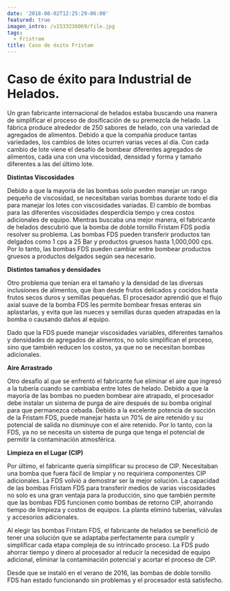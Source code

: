 ```yaml
---
date: '2018-08-02T12:25:29-06:00'
featured: true
imagen_intro: /v1533236069/file.jpg
tags:
  - Fristram
title: Caso de éxito Fristam
---
```



# **Caso de éxito para Industrial de Helados.** 

Un gran fabricante internacional de helados estaba buscando una manera de simplificar el proceso de dosificación de su premezcla de helado. La fábrica produce alrededor de 250 sabores de helado, con una variedad de agregados de alimentos. Debido a que la compañía produce tantas variedades, los cambios de lotes ocurren varias veces al día. Con cada cambio de lote viene el desafío de bombear diferentes agregados de alimentos, cada una con una viscosidad, densidad y forma y tamaño diferentes a las del último lote.

**Distintas Viscosidades**

Debido a que la mayoría de las bombas solo pueden manejar un rango pequeño de viscosidad, se necesitaban varias bombas durante todo el día para manejar los lotes con viscosidades variadas. El cambio de bombas para las diferentes viscosidades desperdicia tiempo y crea costos adicionales de equipo. Mientras buscaba una mejor manera, el fabricante de helados descubrió que la bomba de doble tornillo Fristam FDS podía resolver su problema. Las bombas FDS pueden transferir productos tan delgados como 1 cps a 25 Bar y productos gruesos hasta 1,000,000 cps. Por lo tanto, las bombas FDS pueden cambiar entre bombear productos gruesos a productos delgados según sea necesario.

**Distintos tamaños y densidades**

Otro problema que tenían era el tamaño y la densidad de las diversas inclusiones de alimentos, que iban desde frutos delicados y cocidos hasta frutos secos duros y semillas pequeñas. El procesador aprendió que el flujo axial suave de la bomba FDS les permite bombear fresas enteras sin aplastarlas, y evita que las nueces y semillas duras queden atrapadas en la bomba o causando daños al equipo.

Dado que la FDS puede manejar viscosidades variables, diferentes tamaños y densidades de agregados de alimentos, no solo simplifican el proceso, sino que también reducen los costos, ya que no se necesitan bombas adicionales.

**Aire Arrastrado**

Otro desafío al que se enfrentó el fabricante fue eliminar el aire que ingresó a la tubería cuando se cambiaba entre lotes de helado. Debido a que la mayoría de las bombas no pueden bombear aire atrapado, el procesador debe instalar un sistema de purga de aire después de su bomba original para que permanezca cebada. Debido a la excelente potencia de succión de la Fristam FDS, puede manejar hasta un 70% de aire retenido y su potencial de salida no disminuye con el aire retenido. Por lo tanto, con la FDS, ya no se necesita un sistema de purga que tenga el potencial de permitir la contaminación atmosférica.

**Limpieza en el Lugar (CIP)**

Por último, el fabricante quería simplificar su proceso de CIP. Necesitaban una bomba que fuera fácil de limpiar y no requiriera componentes CIP adicionales. La FDS volvió a demostrar ser la mejor solución. La capacidad de las bombas Fristam FDS para transferir medios de varias viscosidades no solo es una gran ventaja para la producción, sino que también permite que las bombas FDS funcionen como bombas de retorno CIP, ahorrando tiempo de limpieza y costos de equipos. La planta eliminó tuberías, válvulas y accesorios adicionales.

Al elegir las bombas Fristam FDS, el fabricante de helados se benefició de tener una solución que se adaptaba perfectamente para cumplir y simplificar cada etapa compleja de su intrincado proceso. La FDS pudo ahorrar tiempo y dinero al procesador al reducir la necesidad de equipo adicional, eliminar la contaminación potencial y acortar el proceso de CIP.

Desde que se instaló en el verano de 2016, las bombas de doble tornillo FDS han estado funcionando sin problemas y el procesador está satisfecho.
